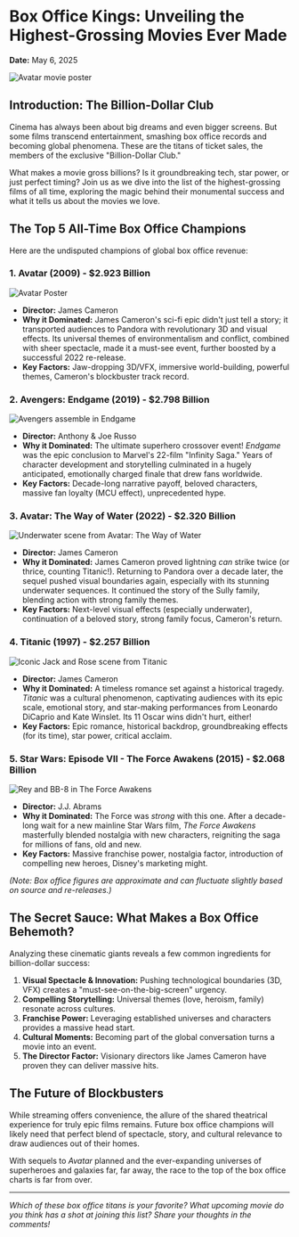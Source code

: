 # Box Office Kings: Unveiling the Highest-Grossing Movies Ever Made

**Date:** May 6, 2025

![Avatar movie poster](backdrop_tmdbid:19995)

## Introduction: The Billion-Dollar Club

Cinema has always been about big dreams and even bigger screens. But some films transcend entertainment, smashing box office records and becoming global phenomena. These are the titans of ticket sales, the members of the exclusive "Billion-Dollar Club."

What makes a movie gross billions? Is it groundbreaking tech, star power, or just perfect timing? Join us as we dive into the list of the highest-grossing films of all time, exploring the magic behind their monumental success and what it tells us about the movies we love.

## The Top 5 All-Time Box Office Champions

Here are the undisputed champions of global box office revenue:

### 1. Avatar (2009) - **$2.923 Billion**

![Avatar Poster](tmdbid:19995)

*   **Director:** James Cameron
*   **Why it Dominated:** James Cameron's sci-fi epic didn't just tell a story; it transported audiences to Pandora with revolutionary 3D and visual effects. Its universal themes of environmentalism and conflict, combined with sheer spectacle, made it a must-see event, further boosted by a successful 2022 re-release.
*   **Key Factors:** Jaw-dropping 3D/VFX, immersive world-building, powerful themes, Cameron's blockbuster track record.

### 2. Avengers: Endgame (2019) - **$2.798 Billion**

![Avengers assemble in Endgame](tmdbid:299537)

*   **Director:** Anthony & Joe Russo
*   **Why it Dominated:** The ultimate superhero crossover event! *Endgame* was the epic conclusion to Marvel's 22-film "Infinity Saga." Years of character development and storytelling culminated in a hugely anticipated, emotionally charged finale that drew fans worldwide.
*   **Key Factors:** Decade-long narrative payoff, beloved characters, massive fan loyalty (MCU effect), unprecedented hype.

### 3. Avatar: The Way of Water (2022) - **$2.320 Billion**

![Underwater scene from Avatar: The Way of Water](tmdbid:529203)

*   **Director:** James Cameron
*   **Why it Dominated:** James Cameron proved lightning *can* strike twice (or thrice, counting Titanic!). Returning to Pandora over a decade later, the sequel pushed visual boundaries again, especially with its stunning underwater sequences. It continued the story of the Sully family, blending action with strong family themes.
*   **Key Factors:** Next-level visual effects (especially underwater), continuation of a beloved story, strong family focus, Cameron's return.

### 4. Titanic (1997) - **$2.257 Billion**

![Iconic Jack and Rose scene from Titanic](tmdbid:597)

*   **Director:** James Cameron
*   **Why it Dominated:** A timeless romance set against a historical tragedy. *Titanic* was a cultural phenomenon, captivating audiences with its epic scale, emotional story, and star-making performances from Leonardo DiCaprio and Kate Winslet. Its 11 Oscar wins didn't hurt, either!
*   **Key Factors:** Epic romance, historical backdrop, groundbreaking effects (for its time), star power, critical acclaim.

### 5. Star Wars: Episode VII - The Force Awakens (2015) - **$2.068 Billion**

![Rey and BB-8 in The Force Awakens](tmdbid:140607)

*   **Director:** J.J. Abrams
*   **Why it Dominated:** The Force was *strong* with this one. After a decade-long wait for a new mainline Star Wars film, *The Force Awakens* masterfully blended nostalgia with new characters, reigniting the saga for millions of fans, old and new.
*   **Key Factors:** Massive franchise power, nostalgia factor, introduction of compelling new heroes, Disney's marketing might.

*(Note: Box office figures are approximate and can fluctuate slightly based on source and re-releases.)*

## The Secret Sauce: What Makes a Box Office Behemoth?

Analyzing these cinematic giants reveals a few common ingredients for billion-dollar success:

1.  **Visual Spectacle & Innovation:** Pushing technological boundaries (3D, VFX) creates a "must-see-on-the-big-screen" urgency.
2.  **Compelling Storytelling:** Universal themes (love, heroism, family) resonate across cultures.
3.  **Franchise Power:** Leveraging established universes and characters provides a massive head start.
4.  **Cultural Moments:** Becoming part of the global conversation turns a movie into an event.
5.  **The Director Factor:** Visionary directors like James Cameron have proven they can deliver massive hits.

## The Future of Blockbusters

While streaming offers convenience, the allure of the shared theatrical experience for truly epic films remains. Future box office champions will likely need that perfect blend of spectacle, story, and cultural relevance to draw audiences out of their homes.

With sequels to *Avatar* planned and the ever-expanding universes of superheroes and galaxies far, far away, the race to the top of the box office charts is far from over.

---

*Which of these box office titans is your favorite? What upcoming movie do you think has a shot at joining this list? Share your thoughts in the comments!*
